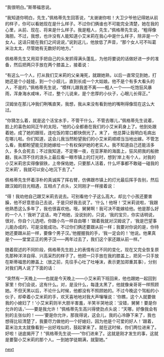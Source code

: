 
“我很明白。”斯蒂福思说。

“我知道你明白，先生，”佩格蒂先生回答说，“太谢谢你啦！大卫少爷他记得她从前的样子，你可以看她现在是什么样子。不过你们俩谁也不可能完全清楚，她在我的心里，从前、现在、将来是什么样子。我是粗人，先生，”佩格蒂先生说，“粗得像海胆。不过，我想，也许没有人能知道小艾米莉在我心中是什么样子，除非是一个女人。这话只能在我们之间说说，”说到这儿，他放低了声音，“那个女人可不叫葛米治太太，尽管她有无数好的地方。”

佩格蒂先生又用双手把自己的头发抓得满头蓬乱，为他将要说的话做好进一步的准备，然后把两只手放在两个膝盖上，接着说：

“有这么一个人，打从我们艾米莉的父亲淹死，就跟她熟，以后一直常见到她，打她还是个小娃娃，到一个小妞儿，直到长成一个大姑娘。他不是个有多大看头的人，不是的，”佩格蒂先生说，“模样儿跟我差不离——粗人一个——吃饱狂风暴雨，浑身海水咸味，不过，整个儿说来，是个忠厚的小伙子，心眼儿长得正。”

汉姆坐在那儿冲我们咧嘴直笑，我想，我从来没有看到他的嘴咧得像现在这么大过。

“你猜怎么着，就是这个活宝水手，不管干什么，不管去哪儿，”佩格蒂先生说着，脸上的喜色如同正午的太阳，“他的心全都悬在我们的小艾米莉身上了。他到处跟着她，成了她的跟班，连吃饭的胃口都快倒光了。末了， 他总算让我明白毛病出在哪儿啦。你们知道，这会儿我当然盼望我们的小艾米莉顺顺当当地出嫁。不管怎么看，我都盼望能见到她嫁给一个有权保护她的老实人。我不知道自己还能活多久，多久会死去；不过我知道，不定哪一夜，在亚茅斯的海面上，狂风把我的船掀翻，我从顶不住的浪头上最后看一眼市镇上的灯光时，想到‘岸上有个人，对我的小艾米莉忠实得像钢铁，上帝保佑她，只要那人活着，什么坏事都不敢碰一碰我的艾米莉’，我就可以安心地沉下去了。”

佩格蒂先生怀着淳朴的真诚挥了挥右臂，仿佛跟市镇上的灯光最后挥手告别，然后跟汉姆的目光相遇，互相点了点头，又同刚才一样接着说：

“得！我劝他自己跟艾米莉去说去。可别看他个子这么高大，却比个小孩还要害臊，他不好意思自己去说，于是只好我去说了。‘什么！他呀！’艾米莉说啦，‘我跟他熟悉这么多年了，我也很喜欢他。哦，舅舅啊！我可决不能嫁给他。他是那么好的一个人！’我听了这话，吻了吻她，没说别的，只说，‘我的宝贝，你实话明说，很对，你自个儿选吧，你跟小鸟一样自由哪！’跟着我就对汉姆说了，‘我是巴望事儿能办成的，可是没能成功。不过你们俩还要跟从前一样；我要对你说的是，你待她还要跟从前一样，要像个男子汉。’他握握我的手，‘我一定会的！’他说。他果真是个——堂堂正正的男子汉——两年过去了，我们这个家还跟从前一样。”

随着叙述的不同阶段，佩格蒂先生脸上的表情有过不同的变化，现在又完全恢复原先那种洋洋自得、兴高采烈的样子了。他把一只手放在我的膝盖上，把另一只手放在斯蒂福思的滕盖上（放之前，先往手心吐了吐唾沫，表示更加郑重其事），分别对我们两人说了下面的话：

“突然有一天晚上——也就是今天晚上——小艾米莉下班回来，他也跟她一起回到家里！你们会说，这有什么。对，是没什么，每逢太黑了，他就像亲哥哥一样照顾她。不但天黑以后，不论什么时候，他都没有不照顾她的。不过今晚这个驾船的小伙子，却牵着小艾米莉的手，欢天喜地地对我大声嚷嚷说：‘你瞧，这个人就要做我的小媳妇了！’小艾米莉则半大胆半害羞，半笑半哭地说：‘没错，舅舅！要是你允许的话，’——要是我允许！”佩格蒂先生高兴得使劲点头说：“天哪，好像我会有别的主张似的！——‘要是你允许，那我得说，这会儿，我的心冷静下来了，我也想得比较清楚了，我要尽力做他的一个好媳妇，因为他是个可爱的好人！’跟着，葛米治太太就像看到一出好戏似的，鼓起掌来了。就在这时候，你们两位进来了。好啦！谜底揭开了！”佩格蒂先生说——“你们进来了。这就是刚才发生的事，这就是要娶小艾米莉的那个人。一到她学徒期满，就娶她。”

[next](page283.md)
